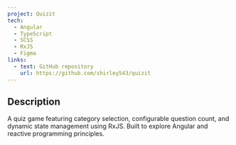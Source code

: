 ```yaml
---
project: Quizit
tech:
  - Angular
  - TypeScript
  - SCSS
  - RxJS
  - Figma
links:
  - text: GitHub repository
    url: https://github.com/shirley543/quizit
---
```


## Description

A quiz game featuring category selection, configurable question count, and dynamic state management using RxJS. Built to explore Angular and reactive programming principles.
